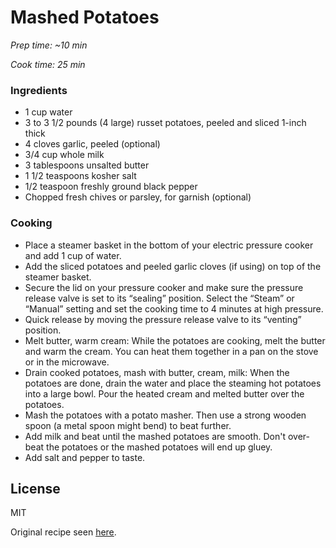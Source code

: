# Mashed Potatoes

*Prep time: ~10 min*

*Cook time: 25 min*

### Ingredients

 - 1 cup water
 - 3 to 3 1/2 pounds (4 large) russet potatoes, peeled and sliced 1-inch thick
 - 4 cloves garlic, peeled (optional)
 - 3/4 cup whole milk
 - 3 tablespoons unsalted butter
 - 1 1/2 teaspoons kosher salt
 - 1/2 teaspoon freshly ground black pepper
 - Chopped fresh chives or parsley, for garnish (optional)

### Cooking

 - Place a steamer basket in the bottom of your electric pressure cooker and add 1 cup of water. 
 - Add the sliced potatoes and peeled garlic cloves (if using) on top of the steamer basket.
 - Secure the lid on your pressure cooker and make sure the pressure release valve is set to its “sealing” position. Select the “Steam” or “Manual” setting and set the cooking time to 4 minutes at high pressure.
 - Quick release by moving the pressure release valve to its “venting” position.
 - Melt butter, warm cream: While the potatoes are cooking, melt the butter and warm the cream. You can heat them together in a pan on the stove or in the microwave.
 - Drain cooked potatoes, mash with butter, cream, milk: When the potatoes are done, drain the water and place the steaming hot potatoes into a large bowl. Pour the heated cream and melted butter over the potatoes. 
 - Mash the potatoes with a potato masher. Then use a strong wooden spoon (a metal spoon might bend) to beat further.
 - Add milk and beat until the mashed potatoes are smooth. Don't over-beat the potatoes or the mashed potatoes will end up gluey.
 - Add salt and pepper to taste.


License
----

MIT

Original recipe seen [here](https://www.simplyrecipes.com/recipes/pressure_cooker_garlic_mashed_potatoes/).
